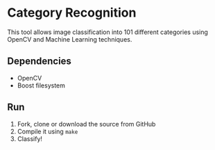 Category Recognition
====================

This tool allows image classification into 101 different categories using OpenCV
and Machine Learning techniques.

Dependencies
------------
  - OpenCV
  - Boost filesystem

Run
---

1. Fork, clone or download the source from GitHub
2. Compile it using `make`
3. Classify!
